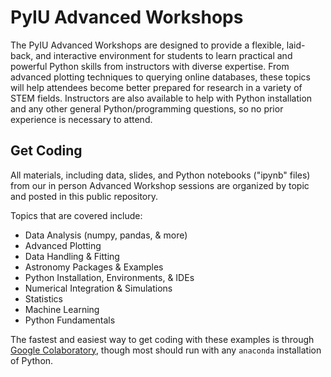 # PyIU Advanced Workshops

The PyIU Advanced Workshops are designed to provide a flexible, laid-back, and interactive environment for students to learn practical and powerful Python skills from instructors with diverse expertise. From advanced plotting techniques to querying online databases, these topics will help attendees become better prepared for research in a variety of STEM fields. Instructors are also available to help with Python installation and any other general Python/programming questions, so no prior experience is necessary to attend. 

## Get Coding

All materials, including data, slides, and Python notebooks ("ipynb" files) from our in person Advanced Workshop sessions are organized by topic and posted in this public repository.

Topics that are covered include:
- Data Analysis (numpy, pandas, & more)
- Advanced Plotting
- Data Handling & Fitting
- Astronomy Packages & Examples
- Python Installation, Environments, & IDEs
- Numerical Integration & Simulations
- Statistics
- Machine Learning
- Python Fundamentals

The fastest and easiest way to get coding with these examples is through <a href="https://colab.research.google.com/">Google Colaboratory</a>, though most should run with any `anaconda` installation of Python.
